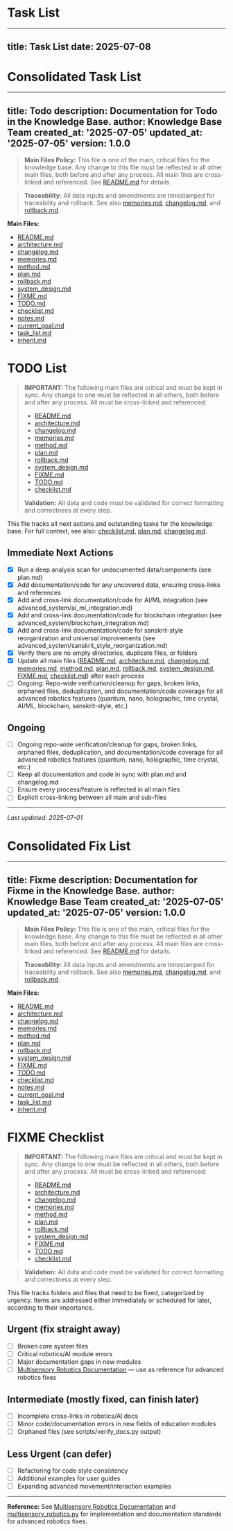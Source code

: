# Task List

---
title: Task List
date: 2025-07-08
---

# Consolidated Task List

---
title: Todo
description: Documentation for Todo in the Knowledge Base.
author: Knowledge Base Team
created_at: '2025-07-05'
updated_at: '2025-07-05'
version: 1.0.0
---

> **Main Files Policy:** This file is one of the main, critical files for the knowledge base. Any change to this file must be reflected in all other main files, both before and after any process. All main files are cross-linked and referenced. See [README.md](temp_reorg/robotics/advanced_system/README.md) for details.

> **Traceability:** All data inputs and amendments are timestamped for traceability and rollback. See also [memories.md](memories.md), [changelog.md](changelog.md), and [rollback.md](rollback.md).

**Main Files:**
- [README.md](README.md)
- [architecture.md](architecture.md)
- [changelog.md](changelog.md)
- [memories.md](memories.md)
- [method.md](method.md)
- [plan.md](plan.md)
- [rollback.md](rollback.md)
- [system_design.md](system_design.md)
- [FIXME.md](FIXME.md)
- [TODO.md](TODO.md)
- [checklist.md](checklist.md)
- [notes.md](notes.md)
- [current_goal.md](current_goal.md)
- [task_list.md](task_list.md)
- [inherit.md](inherit.md)

# TODO List

> **IMPORTANT:** The following main files are critical and must be kept in sync. Any change to one must be reflected in all others, both before and after any process. All must be cross-linked and referenced:
> - [README.md](README.md)
> - [architecture.md](architecture.md)
> - [changelog.md](changelog.md)
> - [memories.md](memories.md)
> - [method.md](method.md)
> - [plan.md](plan.md)
> - [rollback.md](rollback.md)
> - [system_design.md](system_design.md)
> - [FIXME.md](FIXME.md)
> - [TODO.md](TODO.md)
> - [checklist.md](checklist.md)
>
> **Validation:** All data and code must be validated for correct formatting and correctness at every step.

This file tracks all next actions and outstanding tasks for the knowledge base. For full context, see also: [checklist.md](checklist.md), [plan.md](plan.md), [changelog.md](changelog.md).

## Immediate Next Actions
- [x] Run a deep analysis scan for undocumented data/components (see plan.md)
- [x] Add documentation/code for any uncovered data, ensuring cross-links and references
- [x] Add and cross-link documentation/code for AI/ML integration (see advanced_system/ai_ml_integration.md)
- [x] Add and cross-link documentation/code for blockchain integration (see advanced_system/blockchain_integration.md)
- [x] Add and cross-link documentation/code for sanskrit-style reorganization and universal improvements (see advanced_system/sanskrit_style_reorganization.md)
- [x] Verify there are no empty directories, duplicate files, or folders
- [x] Update all main files ([README.md](README.md), [architecture.md](architecture.md), [changelog.md](changelog.md), [memories.md](memories.md), [method.md](method.md), [plan.md](plan.md), [rollback.md](rollback.md), [system_design.md](system_design.md), [FIXME.md](FIXME.md), [checklist.md](checklist.md)) after each process
- [ ] Ongoing: Repo-wide verification/cleanup for gaps, broken links, orphaned files, deduplication, and documentation/code coverage for all advanced robotics features (quantum, nano, holographic, time crystal, AI/ML, blockchain, sanskrit-style, etc.)

## Ongoing
- [ ] Ongoing repo-wide verification/cleanup for gaps, broken links, orphaned files, deduplication, and documentation/code coverage for all advanced robotics features (quantum, nano, holographic, time crystal, etc.)
- [ ] Keep all documentation and code in sync with plan.md and changelog.md
- [ ] Ensure every process/feature is reflected in all main files
- [ ] Explicit cross-linking between all main and sub-files

---
*Last updated: 2025-07-01*

# Consolidated Fix List

---
title: Fixme
description: Documentation for Fixme in the Knowledge Base.
author: Knowledge Base Team
created_at: '2025-07-05'
updated_at: '2025-07-05'
version: 1.0.0
---

> **Main Files Policy:** This file is one of the main, critical files for the knowledge base. Any change to this file must be reflected in all other main files, both before and after any process. All main files are cross-linked and referenced. See [README.md](temp_reorg/robotics/advanced_system/README.md) for details.

> **Traceability:** All data inputs and amendments are timestamped for traceability and rollback. See also [memories.md](memories.md), [changelog.md](changelog.md), and [rollback.md](rollback.md).

**Main Files:**
- [README.md](README.md)
- [architecture.md](architecture.md)
- [changelog.md](changelog.md)
- [memories.md](memories.md)
- [method.md](method.md)
- [plan.md](plan.md)
- [rollback.md](rollback.md)
- [system_design.md](system_design.md)
- [FIXME.md](FIXME.md)
- [TODO.md](TODO.md)
- [checklist.md](checklist.md)
- [notes.md](notes.md)
- [current_goal.md](current_goal.md)
- [task_list.md](task_list.md)
- [inherit.md](inherit.md)

# FIXME Checklist

> **IMPORTANT:** The following main files are critical and must be kept in sync. Any change to one must be reflected in all others, both before and after any process. All must be cross-linked and referenced:
> - [README.md](README.md)
> - [architecture.md](architecture.md)
> - [changelog.md](changelog.md)
> - [memories.md](memories.md)
> - [method.md](method.md)
> - [plan.md](plan.md)
> - [rollback.md](rollback.md)
> - [system_design.md](system_design.md)
> - [FIXME.md](FIXME.md)
> - [TODO.md](TODO.md)
> - [checklist.md](checklist.md)

> **Validation:** All data and code must be validated for correct formatting and correctness at every step.

This file tracks folders and files that need to be fixed, categorized by urgency. Items are addressed either immediately or scheduled for later, according to their importance.

## Urgent (fix straight away)
- [ ] Broken core system files
- [ ] Critical robotics/AI module errors
- [ ] Major documentation gaps in new modules
- [ ] [Multisensory Robotics Documentation](docs/robotics/advanced_system/multisensory_robotics.md) — use as reference for advanced robotics fixes

## Intermediate (mostly fixed, can finish later)
- [ ] Incomplete cross-links in robotics/AI docs
- [ ] Minor code/documentation errors in new fields of education modules
- [ ] Orphaned files (see scripts/verify_docs.py output)

## Less Urgent (can defer)
- [ ] Refactoring for code style consistency
- [ ] Additional examples for user guides
- [ ] Expanding advanced movement/interaction examples

---
**Reference:** See [Multisensory Robotics Documentation](docs/robotics/advanced_system/multisensory_robotics.md) and [multisensory_robotics.py](src/robotics/advanced_system/multisensory_robotics.py) for implementation and documentation standards for advanced robotics fixes.

